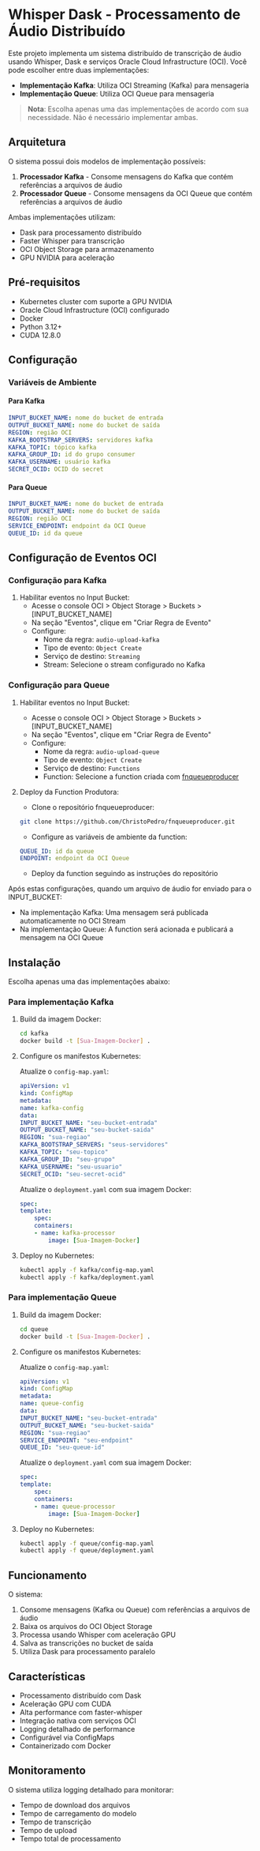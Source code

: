 # Whisper Dask - Processamento de Áudio Distribuído

Este projeto implementa um sistema distribuído de transcrição de áudio usando Whisper, Dask e serviços Oracle Cloud Infrastructure (OCI). Você pode escolher entre duas implementações:

- **Implementação Kafka**: Utiliza OCI Streaming (Kafka) para mensageria
- **Implementação Queue**: Utiliza OCI Queue para mensageria

> **Nota**: Escolha apenas uma das implementações de acordo com sua necessidade. Não é necessário implementar ambas.

## Arquitetura

O sistema possui dois modelos de implementação possíveis:

1. **Processador Kafka** - Consome mensagens do Kafka que contém referências a arquivos de áudio
2. **Processador Queue** - Consome mensagens da OCI Queue que contém referências a arquivos de áudio

Ambas implementações utilizam:

- Dask para processamento distribuído
- Faster Whisper para transcrição
- OCI Object Storage para armazenamento
- GPU NVIDIA para aceleração

## Pré-requisitos

- Kubernetes cluster com suporte a GPU NVIDIA
- Oracle Cloud Infrastructure (OCI) configurado
- Docker
- Python 3.12+
- CUDA 12.8.0

## Configuração

### Variáveis de Ambiente

#### Para Kafka

```yaml
INPUT_BUCKET_NAME: nome do bucket de entrada
OUTPUT_BUCKET_NAME: nome do bucket de saída
REGION: região OCI
KAFKA_BOOTSTRAP_SERVERS: servidores kafka
KAFKA_TOPIC: tópico kafka
KAFKA_GROUP_ID: id do grupo consumer
KAFKA_USERNAME: usuário kafka
SECRET_OCID: OCID do secret
```

#### Para Queue

```yaml
INPUT_BUCKET_NAME: nome do bucket de entrada
OUTPUT_BUCKET_NAME: nome do bucket de saída
REGION: região OCI
SERVICE_ENDPOINT: endpoint da OCI Queue
QUEUE_ID: id da queue
```

## Configuração de Eventos OCI

### Configuração para Kafka

1. Habilitar eventos no Input Bucket:
   - Acesse o console OCI > Object Storage > Buckets > [INPUT_BUCKET_NAME]
   - Na seção "Eventos", clique em "Criar Regra de Evento"
   - Configure:
     - Nome da regra: `audio-upload-kafka`
     - Tipo de evento: `Object Create`
     - Serviço de destino: `Streaming`
     - Stream: Selecione o stream configurado no Kafka

### Configuração para Queue

1. Habilitar eventos no Input Bucket:
   - Acesse o console OCI > Object Storage > Buckets > [INPUT_BUCKET_NAME]
   - Na seção "Eventos", clique em "Criar Regra de Evento"
   - Configure:
     - Nome da regra: `audio-upload-queue`
     - Tipo de evento: `Object Create`
     - Serviço de destino: `Functions`
     - Function: Selecione a function criada com [fnqueueproducer](https://github.com/ChristoPedro/fnqueueproducer)

2. Deploy da Function Produtora:
   - Clone o repositório fnqueueproducer:

   ```bash
   git clone https://github.com/ChristoPedro/fnqueueproducer.git
   ```

   - Configure as variáveis de ambiente da function:

   ```yaml
   QUEUE_ID: id da queue
   ENDPOINT: endpoint da OCI Queue
   ```

   - Deploy da function seguindo as instruções do repositório

Após estas configurações, quando um arquivo de áudio for enviado para o INPUT_BUCKET:

- Na implementação Kafka: Uma mensagem será publicada automaticamente no OCI Stream
- Na implementação Queue: A function será acionada e publicará a mensagem na OCI Queue

## Instalação

Escolha apenas uma das implementações abaixo:

### Para implementação Kafka

1. Build da imagem Docker:

    ```bash
    cd kafka
    docker build -t [Sua-Imagem-Docker] .
    ```

2. Configure os manifestos Kubernetes:

    Atualize o `config-map.yaml`:

    ```yaml
    apiVersion: v1
    kind: ConfigMap
    metadata:
    name: kafka-config
    data:
    INPUT_BUCKET_NAME: "seu-bucket-entrada"
    OUTPUT_BUCKET_NAME: "seu-bucket-saida"
    REGION: "sua-regiao"
    KAFKA_BOOTSTRAP_SERVERS: "seus-servidores"
    KAFKA_TOPIC: "seu-topico"
    KAFKA_GROUP_ID: "seu-grupo"
    KAFKA_USERNAME: "seu-usuario"
    SECRET_OCID: "seu-secret-ocid"
    ```

    Atualize o `deployment.yaml` com sua imagem Docker:

    ```yaml
    spec:
    template:
        spec:
        containers:
        - name: kafka-processor
            image: [Sua-Imagem-Docker]
    ```

3. Deploy no Kubernetes:

    ```bash
    kubectl apply -f kafka/config-map.yaml
    kubectl apply -f kafka/deployment.yaml
    ```

### Para implementação Queue

1. Build da imagem Docker:

    ```bash
    cd queue
    docker build -t [Sua-Imagem-Docker] .
    ```

2. Configure os manifestos Kubernetes:

    Atualize o `config-map.yaml`:

    ```yaml
    apiVersion: v1
    kind: ConfigMap
    metadata:
    name: queue-config
    data:
    INPUT_BUCKET_NAME: "seu-bucket-entrada"
    OUTPUT_BUCKET_NAME: "seu-bucket-saida"
    REGION: "sua-regiao"
    SERVICE_ENDPOINT: "seu-endpoint"
    QUEUE_ID: "seu-queue-id"
    ```

    Atualize o `deployment.yaml` com sua imagem Docker:

    ```yaml
    spec:
    template:
        spec:
        containers:
        - name: queue-processor
            image: [Sua-Imagem-Docker]
    ```

3. Deploy no Kubernetes:

    ```bash
    kubectl apply -f queue/config-map.yaml
    kubectl apply -f queue/deployment.yaml
    ```

## Funcionamento

O sistema:

1. Consome mensagens (Kafka ou Queue) com referências a arquivos de áudio
2. Baixa os arquivos do OCI Object Storage
3. Processa usando Whisper com aceleração GPU
4. Salva as transcrições no bucket de saída
5. Utiliza Dask para processamento paralelo

## Características

- Processamento distribuído com Dask
- Aceleração GPU com CUDA
- Alta performance com faster-whisper
- Integração nativa com serviços OCI
- Logging detalhado de performance
- Configurável via ConfigMaps
- Containerizado com Docker

## Monitoramento

O sistema utiliza logging detalhado para monitorar:

- Tempo de download dos arquivos
- Tempo de carregamento do modelo
- Tempo de transcrição
- Tempo de upload
- Tempo total de processamento
